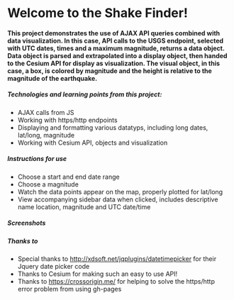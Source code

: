 
# Welcome to the Shake Finder!

#### This project demonstrates the use of AJAX API queries combined with data visualization.  In this case, API calls to the USGS endpoint, selected with UTC dates, times and a maximum magnitude, returns a data object.  Data object is parsed and extrapolated into a display object, then handed to the Cesium API for display as visualization.  The visual object, in this case, a box, is colored by magnitude and the height is relative to the magnitude of the earthquake.

##### Technologies and learning points from this project:
* AJAX calls from JS
* Working with https/http endpoints
* Displaying and formatting various datatyps, including long dates, lat/long, magnitude
* Working with Cesium API, objects and visualization

##### Instructions for use
* Choose a start and end date range
* Choose a magnitude
* Watch the data points appear on the map, properly plotted for lat/long
* View accompanying sidebar data when clicked, includes descriptive name location, magnitude and UTC date/time

##### Screenshots


##### Thanks to
* Special thanks to http://xdsoft.net/jqplugins/datetimepicker for their Jquery date picker code
* Thanks to Cesium for making such an easy to use API!
* Thanks to https://crossorigin.me/ for helping to solve the https/http error problem from using gh-pages
